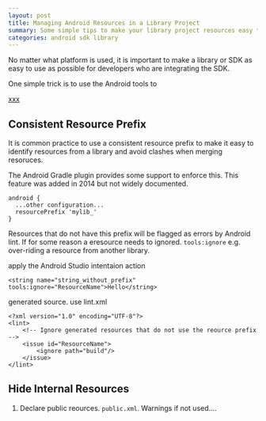 ```yaml
---
layout: post
title: Managing Android Resources in a Library Project
summary: Some simple tips to make your library project resources easy to use
categories: android sdk library
---
```


No matter what platform is used, it is important to make a library or SDK as easy to use as possible for developers who are integrating the SDK.

One simple trick is to use the Android tools to 


[xxx](https://www.youtube.com/watch?v=Y2GC6P5hPeA)

## Consistent Resource Prefix

It is common practice to use a consistent resource prefix to make it
easy to identify resources from a library and avoid clashes when
merging resoruces.

The Android Gradle plugin provides some support to enforce this.  This
feature was added in 2014 but not widely documented. 

```
android {
  ...other configuration...
  resourcePrefix 'mylib_'
}
```

Resources that do not have this prefix will be flagged as
 errors by Android lint. If for some reason a eresource needs to
 ignored. `tools:ignore` e.g. over-riding a resource from another
 library.

apply the Android Studio intentaion action

```
<string name="string_without_prefix" tools:ignore="ResourceName">Hello</string>
```

generated source. use lint.xml

```
<?xml version="1.0" encoding="UTF-8"?>
<lint>
    <!-- Ignore generated resources that do not use the reource prefix -->
    <issue id="ResourceName">
        <ignore path="build"/>
    </issue>
</lint>
```

## Hide Internal Resources

 1. Declare public reources. `public.xml`. Warnings if not used....

